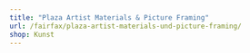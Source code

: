 ```yaml
---
title: "Plaza Artist Materials & Picture Framing"
url: /fairfax/plaza-artist-materials-und-picture-framing/
shop: Kunst
---
```

